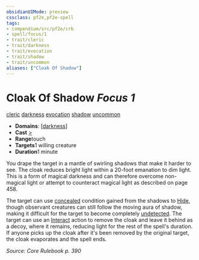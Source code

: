```yaml
---
obsidianUIMode: preview
cssclass: pf2e,pf2e-spell
tags:
- compendium/src/pf2e/crb
- spell/focus/1
- trait/cleric
- trait/darkness
- trait/evocation
- trait/shadow
- trait/uncommon
aliases: ["Cloak Of Shadow"]
---
```

# Cloak Of Shadow *Focus 1*   
[cleric](../../Rules/traits/cleric.md)  [darkness](../../Rules/traits/darkness.md)  [evocation](../../Rules/traits/evocation.md)  [shadow](../../Rules/traits/shadow.md)  [uncommon](../../Rules/traits/uncommon.md)  

- **Domains**: [[darkness](../setting/domains.md#Darkness)]
- **Cast** [>](../../Rules/core-rulebook/chapter-9-playing-the-game.md#Actions "Single Action") 
- **Range**touch
- **Targets**1 willing creature
- **Duration**1 minute

You drape the target in a mantle of swirling shadows that make it harder to see. The cloak reduces bright light within a 20-foot emanation to dim light. This is a form of magical darkness and can therefore overcome non-magical light or attempt to counteract magical light as described on page 458.

The target can use [concealed](../../Rules/conditions.md#Concealed) condition gained from the shadows to [Hide](../../Rules/actions/hide.md), though observant creatures can still follow the moving aura of shadow, making it difficult for the target to become completely [undetected](../../Rules/conditions.md#Undetected). The target can use an [Interact](../../Rules/actions/interact.md) action to remove the cloak and leave it behind as a decoy, where it remains, reducing light for the rest of the spell's duration. If anyone picks up the cloak after it's been removed by the original target, the cloak evaporates and the spell ends.

*Source: Core Rulebook p. 390*